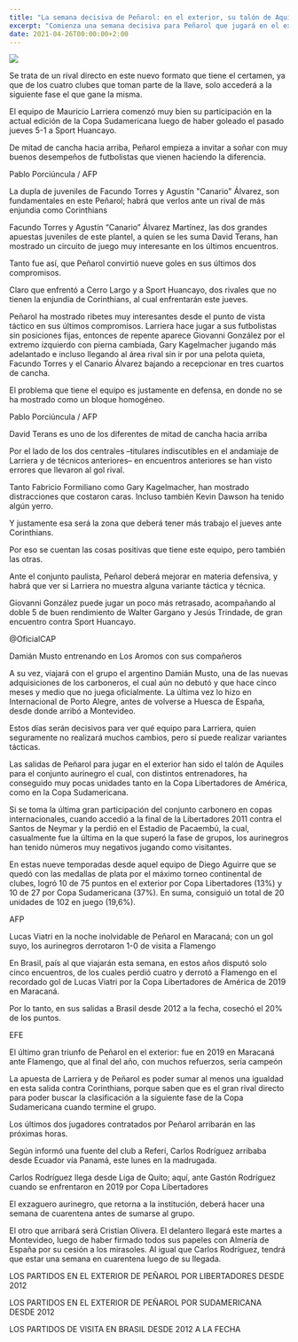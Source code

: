 ```yaml
---
title: "La semana decisiva de Peñarol: en el exterior, su talón de Aquiles, enfrenta a Corinthians, rival directo de la Copa"
excerpt: "Comienza una semana decisiva para Peñarol que jugará en el exterior, su gran talón de Aquiles y en donde los números muestran que le fue muy mal en los últimos nueve años"
date: 2021-04-26T00:00:00+2:00
---
```



<img src="https://media.cdnp.elobservador.com.uy/042021/1619143438342/000_98K6GT.jpg?&amp;cw=600&amp;ch=365">


Se trata de un rival directo en este nuevo formato que tiene el certamen, ya que de los cuatro clubes que toman parte de la llave, solo accederá a la siguiente fase el que gane la misma.


El equipo de Mauricio Larriera comenzó muy bien su participación en la actual edición de la Copa Sudamericana luego de haber goleado el pasado jueves 5-1 a Sport Huancayo.


De mitad de cancha hacia arriba, Peñarol empieza a invitar a soñar con muy buenos desempeños de futbolistas que vienen haciendo la diferencia.





Pablo Porciúncula / AFP


La dupla de juveniles de Facundo Torres y Agustín "Canario" Álvarez, son fundamentales en este Peñarol; habrá que verlos ante un rival de más enjundia como Corinthians





Facundo Torres y Agustín “Canario” Álvarez Martínez, las dos grandes apuestas juveniles de este plantel, a quien se les suma David Terans, han mostrado un circuito de juego muy interesante en los últimos encuentros.


Tanto fue así, que Peñarol convirtió nueve goles en sus últimos dos compromisos.


Claro que enfrentó a Cerro Largo y a Sport Huancayo, dos rivales que no tienen la enjundia de Corinthians, al cual enfrentarán este jueves.


Peñarol ha mostrado ribetes muy interesantes desde el punto de vista táctico en sus últimos compromisos. Larriera hace jugar a sus futbolistas sin posiciones fijas, entonces de repente aparece Giovanni González por el extremo izquierdo con pierna cambiada, Gary Kagelmacher jugando más adelantado e incluso llegando al área rival sin ir por una pelota quieta, Facundo Torres y el Canario Álvarez bajando a recepcionar en tres cuartos de cancha.


El problema que tiene el equipo es justamente en defensa, en donde no se ha mostrado como un bloque homogéneo.





Pablo Porciúncula / AFP


David Terans es uno de los diferentes de mitad de cancha hacia arriba





Por el lado de los dos centrales –titulares indiscutibles en el andamiaje de Larriera y de técnicos anteriores– en encuentros anteriores se han visto errores que llevaron al gol rival.


Tanto Fabricio Formiliano como Gary Kagelmacher, han mostrado distracciones que costaron caras. Incluso también Kevin Dawson ha tenido algún yerro.


Y justamente esa será la zona que deberá tener más trabajo el jueves ante Corinthians.


Por eso se cuentan las cosas positivas que tiene este equipo, pero también las otras.


Ante el conjunto paulista, Peñarol deberá mejorar en materia defensiva, y habrá que ver si Larriera no muestra alguna variante táctica y técnica.


Giovanni González puede jugar un poco más retrasado, acompañando al doble 5 de buen rendimiento de Walter Gargano y Jesús Trindade, de gran encuentro contra Sport Huancayo.





@OficialCAP


Damián Musto entrenando en Los Aromos con sus compañeros





A su vez, viajará con el grupo el argentino Damián Musto, una de las nuevas adquisiciones de los carboneros, el cual aún no debutó y que hace cinco meses y medio que no juega oficialmente. La última vez lo hizo en Internacional de Porto Alegre, antes de volverse a Huesca de España, desde donde arribó a Montevideo.


Estos días serán decisivos para ver qué equipo para Larriera, quien seguramente no realizará muchos cambios, pero sí puede realizar variantes tácticas.


Las salidas de Peñarol para jugar en el exterior han sido el talón de Aquiles para el conjunto aurinegro el cual, con distintos entrenadores, ha conseguido muy pocas unidades tanto en la Copa Libertadores de América, como en la Copa Sudamericana.


Si se toma la última gran participación del conjunto carbonero en copas internacionales, cuando accedió a la final de la Libertadores 2011 contra el Santos de Neymar y la perdió en el Estadio de Pacaembú, la cual, casualmente fue la última en la que superó la fase de grupos, los aurinegros han tenido números muy negativos jugando como visitantes.


En estas nueve temporadas desde aquel equipo de Diego Aguirre que se quedó con las medallas de plata por el máximo torneo continental de clubes, logró 10 de 75 puntos en el exterior por Copa Libertadores (13%) y 10 de 27 por Copa Sudamericana (37%). En suma, consiguió un total de 20 unidades de 102 en juego (19,6%).





AFP


Lucas Viatri en la noche inolvidable de Peñarol en Maracaná; con un gol suyo, los aurinegros derrotaron 1-0 de visita a Flamengo





En Brasil, país al que viajarán esta semana, en estos años disputó solo cinco encuentros, de los cuales perdió cuatro y derrotó a Flamengo en el recordado gol de Lucas Viatri por la Copa Libertadores de América de 2019 en Maracaná.


Por lo tanto, en sus salidas a Brasil desde 2012 a la fecha, cosechó el 20% de los puntos.





EFE


El último gran triunfo de Peñarol en el exterior: fue en 2019 en Maracaná ante Flamengo, que al final del año, con muchos refuerzos, sería campeón





La apuesta de Larriera y de Peñarol es poder sumar al menos una igualdad en esta salida contra Corinthians, porque saben que es el gran rival directo para poder buscar la clasificación a la siguiente fase de la Copa Sudamericana cuando termine el grupo.


Los últimos dos jugadores contratados por Peñarol arribarán en las próximas horas.


Según informó una fuente del club a Referí, Carlos Rodríguez arribaba desde Ecuador vía Panamá, este lunes en la madrugada.








Carlos Rodríguez llega desde Liga de Quito; aquí, ante Gastón Rodríguez cuando se enfrentaron en 2019 por Copa Libertadores





El exzaguero aurinegro, que retorna a la institución, deberá hacer una semana de cuarentena antes de sumarse al grupo.


El otro que arribará será Cristian Olivera. El delantero llegará este martes a Montevideo, luego de haber firmado todos sus papeles con Almería de España por su cesión a los mirasoles. Al igual que Carlos Rodríguez, tendrá que estar una semana en cuarentena luego de su llegada.





LOS PARTIDOS EN EL EXTERIOR DE PEÑAROL POR LIBERTADORES DESDE 2012


LOS PARTIDOS EN EL EXTERIOR DE PEÑAROL POR SUDAMERICANA DESDE 2012


LOS PARTIDOS DE VISITA EN BRASIL DESDE 2012 A LA FECHA


